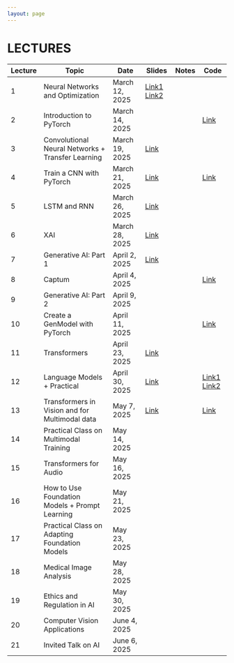 ```yaml
---
layout: page
---
```


# LECTURES

| Lecture | Topic                                               | Date                | Slides | Notes | Code |
|---------|-----------------------------------------------------|---------------------|--------|-------|------|
| 1       | Neural Networks and Optimization                    | March 12, 2025      | [Link1](https://studentiunict-my.sharepoint.com/:b:/g/personal/giovanni_bellitto_unict_it/Ef2gv9_0pM5JkRFcBhSYpB0Bko4KsRXwqscFulKnuW_RVg?e=IjGe6j)   [Link2](https://studentiunict-my.sharepoint.com/:b:/g/personal/giovanni_bellitto_unict_it/EUkYuxolkr9Aj5ubvNSGWYEBlupyj7J8gEcf8oO0MtamdQ?e=4PhnH4)      |       |      |
| 2       | Introduction to PyTorch                             | March 14, 2025      |        |       | [Link](https://colab.research.google.com/drive/1ecq83uyPRhHjVyX7RgRdGXHJqzWDe2nT?usp=sharing)      |
| 3       | Convolutional Neural Networks + Transfer Learning   | March 19, 2025      | [Link](https://studentiunict-my.sharepoint.com/:b:/g/personal/giovanni_bellitto_unict_it/EVW1HXRmEYREnt9hskQRiggBp6JFujIyXlQuZtOct8RzYQ?e=3Mdfbi)      |       |      |
| 4       | Train a CNN with PyTorch                            | March 21, 2025      | [Link](https://studentiunict-my.sharepoint.com/:b:/g/personal/giovanni_bellitto_unict_it/EeRAa4A1qG9Djv6G9ridmoMBYqaUsSC0wPsCoRcUOg4EEA?e=YUI3hU)      |       | [Link](https://colab.research.google.com/drive/19BJgLckiRfuNWhlAyWOq2Fc_6q93Mq7J?usp=sharing) |
| 5       | LSTM and RNN                                        | March 26, 2025      | [Link](https://studentiunict-my.sharepoint.com/:b:/g/personal/giovanni_bellitto_unict_it/EQIeLAu7sR1NjolqngIWy5QBOHLNVNAunc2qG6FtUPDbrQ?e=RkRjsk)      |       |      |
| 6       | XAI                                                 | March 28, 2025      | [Link](https://studentiunict-my.sharepoint.com/:b:/g/personal/concetto_spampinato_unict_it/ESsgxCgYO2xJozDjf52NkKcBAYcyo1Bat4fyAafyWREo7A?e=kofMxs)    |       |      |
| 7       |  Generative AI: Part 1                              | April 2, 2025       | [Link](https://studentiunict-my.sharepoint.com/:b:/g/personal/concetto_spampinato_unict_it/EZwuPVLSBFZOmf_oiNp-IAsBbnC--Fw66px8h67Ujo-LkQ?e=VSJh8A)    |       |      |
| 8       |  Captum                                             | April 4, 2025       |        |       | [Link](https://colab.research.google.com/drive/1fHocvsKAmubLcs9_DEGWP11Xo9cc7Vbq?usp=sharing)     |
| 9       | Generative AI: Part 2                               | April 9, 2025       |        |       |      |
| 10      | Create a GenModel with PyTorch                      | April 11, 2025      |        |       | [Link](https://colab.research.google.com/drive/1zHhVdxF8Evtl1Hy7kbZKRdk5gsEmg1au?usp=sharing)     |
| 11      | Transformers                                        | April 23, 2025      | [Link](https://studentiunict-my.sharepoint.com/:b:/g/personal/giovanni_bellitto_unict_it/ESwGuDB_8tFPma5qbWuq1qoBKs4i9F7EPbhcT6qZVjATCA?e=mWEATa)      |       |      |
| 12      | Language Models + Practical                         | April 30, 2025      | [Link](https://studentiunict-my.sharepoint.com/:b:/g/personal/giovanni_bellitto_unict_it/ERm75MkeT29LmwWlRSeTYbgBcbyQXs_xuRkYmXns_h8DVw?e=arDo7y)      |       | [Link1](https://drive.google.com/file/d/11OtCYdXcP0Q8CJKqABK4xzXM76lHt34X/view?usp=sharing) [Link2](https://drive.google.com/file/d/1lofn_scoIRmUTH6dHVVB8N25YfcRKrL4/view?usp=sharing)     |
| 13      | Transformers in Vision and for Multimodal data      | May 7, 2025         | [Link](https://studentiunict-my.sharepoint.com/:b:/g/personal/giovanni_bellitto_unict_it/EWovHCDyvV5Kl1-HUmIrd6sBJK1QH9UNleA0a9LbibyBEw?e=N2Ryrt)       |       | [Link](https://drive.google.com/file/d/14QChMkjknCWGFIvbPuNb-FKgP1giMd5Q/view?usp=sharing)     |
| 14      | Practical Class on Multimodal Training              | May 14, 2025        |        |       |      |
| 15      | Transformers for Audio                              | May 16, 2025        |        |       |      |
| 16      | How to Use Foundation Models + Prompt Learning      | May 21, 2025        |        |       |      |
| 17      | Practical Class on Adapting Foundation Models       | May 23, 2025        |        |       |      |
| 18      | Medical Image Analysis                              | May 28, 2025        |        |       |      |
| 19      | Ethics and Regulation in AI                         | May 30, 2025        |        |       |      |
| 20      | Computer Vision Applications                        | June 4, 2025        |        |       |      |
| 21      | Invited Talk on AI                                  | June 6, 2025        |        |       |      |
